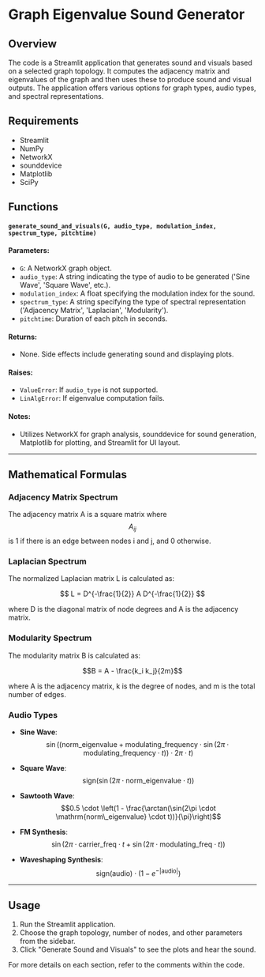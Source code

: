 # Graph Eigenvalue Sound Generator

## Overview

The code is a Streamlit application that generates sound and visuals based on a selected graph topology. It computes the adjacency matrix and eigenvalues of the graph and then uses these to produce sound and visual outputs. The application offers various options for graph types, audio types, and spectral representations.

## Requirements

- Streamlit
- NumPy
- NetworkX
- sounddevice
- Matplotlib
- SciPy

## Functions

#### `generate_sound_and_visuals(G, audio_type, modulation_index, spectrum_type, pitchtime)`

#### Parameters:

- `G`: A NetworkX graph object.
- `audio_type`: A string indicating the type of audio to be generated ('Sine Wave', 'Square Wave', etc.).
- `modulation_index`: A float specifying the modulation index for the sound.
- `spectrum_type`: A string specifying the type of spectral representation ('Adjacency Matrix', 'Laplacian', 'Modularity').
- `pitchtime`: Duration of each pitch in seconds.

#### Returns:
- None. Side effects include generating sound and displaying plots.

#### Raises:
- `ValueError`: If `audio_type` is not supported.
- `LinAlgError`: If eigenvalue computation fails.

#### Notes:
- Utilizes NetworkX for graph analysis, sounddevice for sound generation, Matplotlib for plotting, and Streamlit for UI layout.

---

## Mathematical Formulas

### Adjacency Matrix Spectrum

The adjacency matrix A is a square matrix where $$A_{ij}$$ is 1 if there is an edge between nodes i and j, and 0 otherwise.

### Laplacian Spectrum

The normalized Laplacian matrix L is calculated as:

$$
L = D^{-\frac{1}{2}} A D^{-\frac{1}{2}}
$$

where D is the diagonal matrix of node degrees and A is the adjacency matrix.

### Modularity Spectrum

The modularity matrix B is calculated as:


$$B = A - \frac{k_i k_j}{2m}$$

where A is the adjacency matrix, k is the degree of nodes, and m is the total number of edges.



### Audio Types

- **Sine Wave**: 
$$\sin\left((\mathrm{norm\_eigenvalue} + \mathrm{modulating\_frequency} \cdot \sin(2\pi \cdot \mathrm{modulating\_frequency} \cdot t)) \cdot 2\pi \cdot t\right)$$

- **Square Wave**:
$$\mathrm{sign}(\sin(2\pi \cdot \mathrm{norm\_eigenvalue} \cdot t))$$

- **Sawtooth Wave**:
$$0.5 \cdot \left(1 - \frac{\arctan(\sin(2\pi \cdot \mathrm{norm\_eigenvalue} \cdot t))}{\pi}\right)$$

- **FM Synthesis**:
$$\sin(2\pi \cdot \mathrm{carrier\_freq} \cdot t + \sin(2\pi \cdot \mathrm{modulating\_freq} \cdot t))$$

- **Waveshaping Synthesis**:
$$\mathrm{sign}(\mathrm{audio}) \cdot (1 - e^{-|\mathrm{audio}|})$$





---

## Usage

1. Run the Streamlit application.
2. Choose the graph topology, number of nodes, and other parameters from the sidebar.
3. Click "Generate Sound and Visuals" to see the plots and hear the sound.

For more details on each section, refer to the comments within the code.

